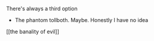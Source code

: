 There's always a third option
 - The phantom tollboth. Maybe. Honestly I have no idea

[[the banality of evil]]